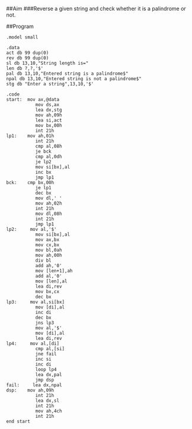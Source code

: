 ##Aim
###Reverse a given string and check whether it is a palindrome or not. 

##Program

	.model small

	.data       
	act db 99 dup(0)
	rev db 99 dup(0)
	sl db 13,10,"String length is="
	len db ?,?,'$'
	pal db 13,10,"Entered string is a palindrome$"
	npal db 13,10,"Entered string is not a palindrome$"
	stg db "Enter a string",13,10,'$'

	.code
	start:  mov ax,@data
			   mov ds,ax
			   lea dx,stg
			   mov ah,09h
			   lea si,act
			   mov bx,00h
			   int 21h
	lp1:    mov ah,01h
			   int 21h
			   cmp al,08h
			   je bck
			   cmp al,0dh
			   je lp2
			   mov si[bx],al
			   inc bx
			   jmp lp1
	bck:    cmp bx,00h
			   je lp1
			   dec bx
			   mov dl,' '
			   mov ah,02h
			   int 21h
			   mov dl,08h
			   int 21h
			   jmp lp1
	lp2:     mov al,'$'
			   mov si[bx],al
			   mov ax,bx
			   mov cx,bx
			   mov bl,0ah
			   mov ah,00h
			   div bl
			   add ah,'0'
			   mov [len+1],ah
			   add al,'0'
			   mov [len],al
			   lea di,rev
			   mov bx,cx
			   dec bx
	lp3:     mov al,si[bx]
			   mov [di],al
			   inc di
			   dec bx
			   jns lp3
			   mov al,'$'
			   mov [di],al
			   lea di,rev
	lp4:     mov al,[di]
			   cmp al,[si]
			   jne fail
			   inc si
			   inc di
			   loop lp4
			   lea dx,pal
			   jmp dsp
	fail:     lea dx,npal
	dsp:    mov ah,09h
			   int 21h
			   lea dx,sl
			   int 21h
			   mov ah,4ch
			   int 21h
	end start